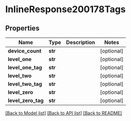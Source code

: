 # InlineResponse200178Tags

## Properties
Name | Type | Description | Notes
------------ | ------------- | ------------- | -------------
**device_count** | **str** |  | [optional] 
**level_one** | **str** |  | [optional] 
**level_one_tag** | **str** |  | [optional] 
**level_two** | **str** |  | [optional] 
**level_two_tag** | **str** |  | [optional] 
**level_zero** | **str** |  | [optional] 
**level_zero_tag** | **str** |  | [optional] 

[[Back to Model list]](../README.md#documentation-for-models) [[Back to API list]](../README.md#documentation-for-api-endpoints) [[Back to README]](../README.md)

